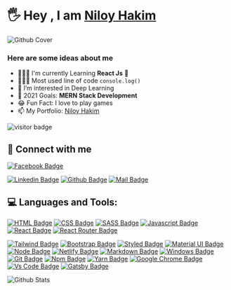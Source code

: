 
# 🖐 Hey , I am [Niloy Hakim](https://clever-shaw-613dc4.netlify.app/)


![Github Cover](react-banner.jpg)
### Here are some ideas about me

- 🙅🏻‍♂️ I'm currently Learning **React Js** 🥰                 
- 👨🏻‍💻 Most used line of code `console.log()`
- 👀 I’m interested in Deep Learning
- 🎯 2021 Goals: **MERN Stack Development**
- 😂 Fun Fact: I love to play games
- 📫 My Portfolio: [Niloy Hakim](https://relaxed-meninsky-a99232.netlify.app/)

![visitor badge](https://visitor-badge.laobi.icu/badge?page_id=Niloynh.visitor-badge&left_color=red&right_color=green&left_text=Hello%20Visitors)

<!-- ![Profile Follower Count](https://img.shields.io/github/followers/Niloynh.svg?style=for-the-badge&logo=github&label=Follower&maxAge=2592000) -->



## 🤠 Connect with me



[![Facebook Badge](https://img.shields.io/badge/Facebook-1877F2?style=for-the-badge&logo=facebook&logoColor=white)](https://web.facebook.com/niloynhkr)
<!-- [![Instagram Badge](https://img.shields.io/badge/Instagram-E4405F?style=for-the-badge&logo=instagram&logoColor=white)](https://instagram.com/smabtahinoor) -->
[![Linkedin Badge](https://img.shields.io/badge/LinkedIn-0077B5?style=for-the-badge&logo=linkedin&logoColor=white)](https://www.linkedin.com/in/niloy-hakim-68b1ba228/)
[![Github Badge](https://img.shields.io/badge/GitHub-100000?style=for-the-badge&logo=github&logoColor=white)](https://github.com/Niloynh)
[![Mail Badge](https://img.shields.io/badge/Gmail-D14836?style=for-the-badge&logo=gmail&logoColor=white)](niloyhakim09@gmail.com)


## 💻 Languages and Tools:



[![HTML Badge](https://img.shields.io/badge/HTML5-E34F26?style=for-the-badge&logo=html5&logoColor=white)](https://github.com/Niloynh)
[![CSS Badge](https://img.shields.io/badge/CSS3-1572B6?style=for-the-badge&logo=css3&logoColor=white)](https://github.com/Niloynh)
[![SASS Badge](https://img.shields.io/badge/Sass-CC6699?style=for-the-badge&logo=sass&logoColor=white)](https://github.com/Niloynh)
[![Javascript Badge](https://img.shields.io/badge/JavaScript-F7DF1E?style=for-the-badge&logo=javascript&logoColor=black)](https://github.com/Niloynh)
[![React Badge](https://img.shields.io/badge/React-20232A?style=for-the-badge&logo=react&logoColor=61DAFB)](https://github.com/Niloynh)
[![React Router Badge](https://img.shields.io/badge/React_Router-CA4245?style=for-the-badge&logo=react-router&logoColor=white)](https://github.com/Niloynh)
<!-- [![Next Badge](https://img.shields.io/badge/NextJS-000?style=for-the-badge&logo=nextjs&logoColor=61DAFB)](https://github.com/Niloynh) -->
[![Tailwind Badge](https://img.shields.io/badge/Tailwind_CSS-38B2AC?style=for-the-badge&logo=tailwind-css&logoColor=white)](https://github.com/Niloynh)
[![Bootstrap Badge](https://img.shields.io/badge/Bootstrap-563D7C?style=for-the-badge&logo=bootstrap&logoColor=white)](https://github.com/Niloynh)
[![Styled Badge](https://img.shields.io/badge/styled--components-DB7093?style=for-the-badge&logo=styled-components&logoColor=white)](https://github.com/Niloynh)
[![Material UI Badge](https://img.shields.io/badge/Material--UI-0081CB?style=for-the-badge&logo=material-ui&logoColor=white)](https://github.com/Niloynh)
[![Node Badge](https://img.shields.io/badge/Node.js-43853D?style=for-the-badge&logo=node.js&logoColor=white)](https://github.com/Niloynh)
[![Netlify Badge](https://img.shields.io/badge/Netlify-00C7B7?style=for-the-badge&logo=netlify&logoColor=white)](https://github.com/Niloynh)
[![Markdown Badge](https://img.shields.io/badge/Markdown-000000?style=for-the-badge&logo=markdown&logoColor=white)](https://github.com/Niloynh)
[![Windows Badge](https://img.shields.io/badge/Windows-0078D6?style=for-the-badge&logo=windows&logoColor=white)](https://github.com/Niloynh)
[![Git Badge](https://img.shields.io/badge/git-f34f29?style=for-the-badge&logo=git&logoColor=white)](https://github.com/Niloynh)
[![Npm Badge](https://img.shields.io/badge/npm-d7141a?style=for-the-badge&logo=npm&logoColor=white)](https://github.com/Niloynh)
[![Yarn Badge](https://img.shields.io/badge/yarn-0078D6?style=for-the-badge&logo=yarn&logoColor=white)](https://github.com/Niloynh)
[![Google Chrome Badge](https://img.shields.io/badge/google_chrome-556532?style=for-the-badge&logo=googlechrome&logoColor=white)](https://github.com/Niloynh)
[![Vs Code Badge](https://img.shields.io/badge/Visual_Studio_Code-0078D6?style=for-the-badge&logo=visualstudiocode&logoColor=white)](https://github.com/Niloynh)
[![Gatsby Badge](https://img.shields.io/badge/Gatsby-0078D6?style=for-the-badge&logo=Gatsby&logoColor=white)](https://github.com/Niloynh)


<!-- ![GitHub stats](https://github-readme-stats.vercel.app/api?username=Niloynh&show_icons=true&theme=radical) -->
![Github Stats](https://github-readme-stats.vercel.app/api/top-langs/?username=Niloynh)


